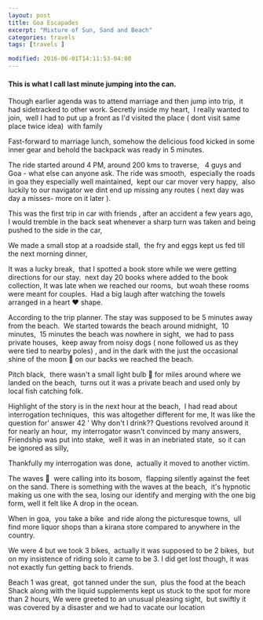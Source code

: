 ```yaml
---
layout: post
title: Goa Escapades
excerpt: "Mixture of Sun, Sand and Beach"
categories: travels
tags: [travels ]

modified: 2016-06-01T14:11:53-04:00
---
```



#### This is what I call last minute jumping into the can.
Though earlier agenda was to attend marriage and then jump into trip,  it had sidetracked to other work.
Secretly inside my heart,  I really wanted to join,  well I had to put up a front as I'd visited the place ( dont visit same place twice idea)  with family

Fast-forward to marriage lunch, somehow the delicious food kicked in some inner gear and behold the backpack was ready in 5 minutes.

The ride started around 4 PM, around 200 kms to traverse,   4 guys and Goa - what else can anyone ask.
The ride was smooth,  especially the roads in goa they especially well maintained,  kept our car mover very happy,  also luckily to our navigator we dint end up missing any routes ( next day was day a misses- more on it later ).

This was the first trip in car with friends , after an accident a few years ago,  I would tremble in the back seat whenever a sharp turn was taken and being pushed to the side in the car,

We made a small stop at a roadside stall,  the fry and eggs kept us fed till the next morning dinner,

It was a lucky break,  that I spotted a book store while we were getting directions for our stay.  next day 20 books where added to the book collection,
It was late when we reached our rooms,  but woah these rooms were meant for couples.  Had a big laugh after watching the towels arranged in a heart ♥ shape.

According to the trip planner. The stay was supposed to be 5 minutes away from the beach.  We started towards the beach around midnight,  10 minutes,  15 minutes the beach was nowhere in sight,  we had to pass private houses,  keep away from noisy dogs ( none followed us as they were tied to nearby poles) , and in the dark with the just the occasional shine of the moon  on our backs we reached the beach.

Pitch black,  there wasn't a small light bulb  for miles around where we landed on the beach,  turns out it was a private beach and used only by local fish catching folk.

Highlight of the story is in the next hour at the beach,  I had read about interrogation techniques,  this was altogether different for me,
It was like the question for' answer 42 '
Why don't I drink??
Questions revolved around it for nearly an hour,  my interrogator wasn't convinced by many answers,
Friendship was put into stake,  well it was in an inebriated state,  so it can be ignored as silly,

Thankfully my interrogation was done,  actually it moved to another victim.

The waves   were calling into its bosom,  flapping silently against the feet on the sand.
There is something with the waves at the beach,  it's hypnotic making us one with the sea, losing our identify and merging with the one big form, well it felt like
A drop in the ocean.

When in goa,  you take a bike  and ride along the picturesque towns,  ull find more liquor shops than a kirana store compared to anywhere in the country.

We were 4 but we took 3 bikes,  actually it was supposed to be 2 bikes,  but on my insistence of riding solo it came to be 3. I did get lost though, it was not exactly fun getting back to friends.

Beach 1 was great,  got tanned under the sun,  plus the food at the beach Shack along with the liquid supplements kept us stuck to the spot for more than 2 hours,
We were greeted to an unusual pleasing sight,  but swiftly it was covered by a disaster and we had to vacate our location
